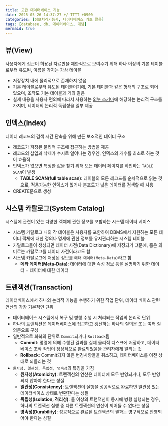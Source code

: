 ```yaml
---
title: 고급 데이터베이스 기능
date: 2025-05-26 14:37:27 +/-TTTT +0900
categories: [정보처리기능사, 데이터베이스 기초 활용]
tags: [database, db, 데이터베이스, 개념]
mermaid: true
---
```


## 뷰(View)
사용자에게 접근이 허용된 자료만을 제한적으로 보여주기 위해 하나 이상의 기본 테이블로부터 유도된, 이름을 가지는 가상 테이블
* 저장장치 내에 물리적으로 존재하지 않음
* 기본 테이블로부터 유도된 테이블이기에, 기본 테이블과 같은 형태의 구조로 되어 있으며, 조작도 기본 테이블과 거의 같음
* 실제 내용을 사용자 편의에 따라서 사용하는 [외부 스키마](https://alder-r.github.io/posts/%EB%8D%B0%EC%9D%B4%ED%84%B0%EB%B2%A0%EC%9D%B4%EC%8A%A4%EC%9D%98-%EA%B0%9C%EB%85%90/#%EC%8A%A4%ED%82%A4%EB%A7%88%EC%9D%98-%EC%A0%95%EC%9D%98%EC%99%80-%EC%A2%85%EB%A5%98)에 해당하는 논리적 구조를 가지며, 테이터의 논리적 독립성을 일부 제공

## 인덱스(Index)
데이터 레코드의 검색 시간 단축을 위해 만든 보조적인 데이터 구조
* 레코드가 저장된 물리적 구조에 접근하는 방법을 제공
* 레코드의 삽입과 삭제가 수시로 일어나는 경우엔, 인덱스의 개수를 최소로 하는 것이 효율적
* 인덱스가 없으면 특정한 값을 찾기 위해 모든 데이터 페이지를 확인하는 `TABLE SCAN`이 발생
  * **TABLE SCAN(full table scan)**: 테이블의 모든 레코드를 순차적으로 읽는 것으로, 적용가능한 인덱스가 없거나 분포도가 넓은 데이터를 검색할 때 사용
* CREATE문으로 생성

## 시스템 카탈로그(System Catalog)
시스템에 관련이 있는 다양한 객체에 관한 정보를 포함하는 시스템 데이터 베이스
* 시스템 카탈로그 내의 각 테이블은 사용자를 포함하여 DBMS에서 지원하는 모든 데이터 객체에 대한 정의나 명세에 관한 정보를 유지관리하는 시스템 테이블
* 카탈로그들이 생성되면 데이터 사전(Data Dictionary)에 저장되기 떄문에, 좁은 의미로는 카탈로그를 데이터 사전이라고도 함
* 시스템 카탈로그에 저장된 정보를 `메타 데이터(Meta-Data)`라고 함
  * **메타 데이터(Meta-Data)**: 데이터에 대한 속성 정보 등을 설명하기 위한 데이터 = 데이터에 대한 데이터

## 트랜잭션(Transaction)
데이터베이스에서 하나의 논리적 기능을 수행하기 위한 작업 단위, 데이터 베이스 관련 연산의 가장 기본적인 단위
* 데이터베이스 시스템에서 복구 및 병행 수행 시 처리되는 작업의 논리적 단위
* 하나의 트랜잭션은 데이터베이스에 접근하고 갱신하는 하나의 질의문 또는 여러 질의문으로 구성
* 일반적으로 회복의 단위로 `Commit`되거나 `Rollback`됨
  * **Commit**: 명령에 의해 수행된 결과를 실제 물리적 디스크에 저장하고, 데이터베이스 조작 작업이 정상적으로 완료되었음을 관리자에게 알리는 것
  * **Rollback**: Commit되지 않은 변경사항들을 취소하고, 데이터베이스를 이전 상태로 되돌리는 것
* `원자성, 일관성, 독립성, 영속성`의 특징을 가짐
  * **원자성(Atomicity)**: 트랜잭션의 연산은 데이터에 모두 반영되거나, 모두 반영되지 않아야 한다는 성질
  * **일관성(Consistency)**: 트랜잭션이 실행을 성공적으로 완료하면 일관성 있는 데이터베이스 상태로 변환한다는 성질
  * **독립성(Isolation, 격리성)**: 둘 이상의 트랜잭션이 동시에 병행 실행되는 경우, 하나의 트랜잭션 실행 중 다른 트랜잭션의 연산이 끼어들 수 없다는 성질
  * **영속성(Durability)**: 성공적으로 완료된 트랜잭션의 결과는 영구적으로 반영되어야 한다는 성질